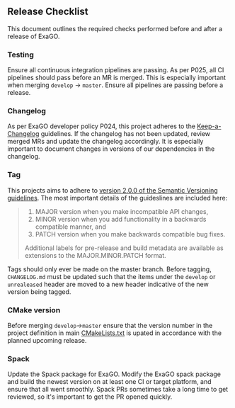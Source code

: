 ## Release Checklist

This document outlines the required checks performed before and after a release of ExaGO.

### Testing

Ensure all continuous integration pipelines are passing. 
As per P025, all CI pipelines should pass before an MR is merged.
This is especially important when merging `develop` -> `master`.
Ensure all pipelines are passing before a release.

### Changelog

As per ExaGO developer policy P024, this project adheres to the [Keep-a-Changelog](https://keepachangelog.com/en/1.0.0/) guidelines.
If the changelog has not been updated, review merged MRs and update the changelog accordingly.
It is especially important to document changes in versions of our dependencies in the changelog.

### Tag

This projects aims to adhere to [version 2.0.0 of the Semantic Versioning guidelines](https://semver.org/spec/v2.0.0.html).
The most important details of the guideslines are included here:

> 1. MAJOR version when you make incompatible API changes,
> 1. MINOR version when you add functionality in a backwards compatible manner, and
> 1. PATCH version when you make backwards compatible bug fixes.
> 
> Additional labels for pre-release and build metadata are available as extensions to the MAJOR.MINOR.PATCH format.

Tags should only ever be made on the master branch.
Before tagging, `CHANGELOG.md` must be updated such that the items under the `develop` or `unrealeased` header are moved to a new header indicative of the new version being tagged.

### CMake version

Before merging `develop`->`master` ensure that the version number in the project definition in main [CMakeLists.txt](./CMakeLists.txt) is upated in accordance with the planned upcoming release.

### Spack

Update the Spack package for ExaGO.
Modify the ExaGO spack package and build the newest version on at least one CI or target platform, and ensure that all went smoothly.
Spack PRs sometimes take a long time to get reviewed, so it's important to get the PR opened quickly.

